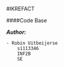 #IKREFACT

####Code Base

***Author:***

```
- Robin Uitbeijerse
    s1113346
    INF2B
    SE
```

<!--
#Digitale Factuur

#####JavaFX applicatie voor kilometerregistratie

***Authors:***

```
- Tom Goossens
- Richard Terlouw			
- Thomas van Velzen
- Baljit Singh	
- Robin Uitbeijerse		
- Ole Timmers	
```
-->
